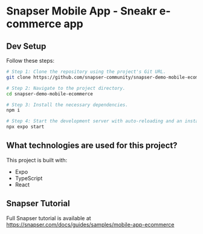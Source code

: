 # Snapser Mobile App - Sneakr e-commerce app

## Dev Setup
Follow these steps:

```sh
# Step 1: Clone the repository using the project's Git URL.
git clone https://github.com/snapser-community/snapser-demo-mobile-ecommerce.git

# Step 2: Navigate to the project directory.
cd snapser-demo-mobile-ecommerce

# Step 3: Install the necessary dependencies.
npm i

# Step 4: Start the development server with auto-reloading and an instant preview.
npx expo start
```

## What technologies are used for this project?

This project is built with:

- Expo
- TypeScript
- React

## Snapser Tutorial
Full Snapser tutorial is available at https://snapser.com/docs/guides/samples/mobile-app-ecommerce
